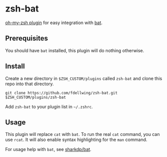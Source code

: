 # zsh-bat

[oh-my-zsh plugin](https://github.com/robbyrussell/oh-my-zsh) for easy integration with [bat](https://github.com/sharkdp/bat).

## Prerequisites

You should have `bat` installed, this plugin will do nothing otherwise.

## Install

Create a new directory in `$ZSH_CUSTOM/plugins` called `zsh-bat` and clone this repo into that directory.
```
git clone https://github.com/fdellwing/zsh-bat.git $ZSH_CUSTOM/plugins/zsh-bat
```

Add `zsh-bat` to your plugin list in `~/.zshrc`.

## Usage

This plugin will replace `cat` with `bat`. To run the real `cat` command, you can use `rcat`. It will also enable syntax highlighting for the `man` command.

For usage help with `bat`, see [sharkdp/bat](https://github.com/sharkdp/bat).
